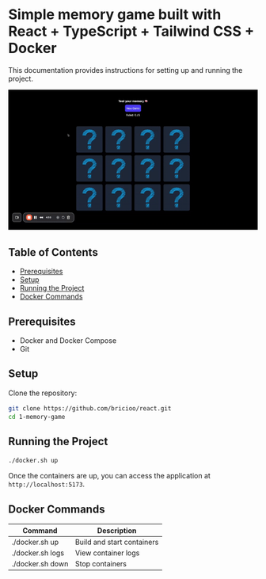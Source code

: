 # Simple memory game built with React + TypeScript + Tailwind CSS + Docker

This documentation provides instructions for setting up and running the project.

![Preview](public/preview.gif)

## Table of Contents
- [Prerequisites](#prerequisites)
- [Setup](#setup)
- [Running the Project](#running-the-project)
- [Docker Commands](#docker-commands)

## Prerequisites
- Docker and Docker Compose
- Git

## Setup
Clone the repository:
```bash
git clone https://github.com/bricioo/react.git
cd 1-memory-game
```

## Running the Project
```bash
./docker.sh up
```
Once the containers are up, you can access the application at `http://localhost:5173`.

## Docker Commands
| Command | Description |
|---------|-------------|
| ./docker.sh up | Build and start containers |
| ./docker.sh logs | View container logs |
| ./docker.sh down | Stop containers |